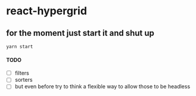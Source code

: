 
# react-hypergrid

## for the moment just start it and shut up

`yarn start`

#### TODO
- [ ] filters
- [ ] sorters
- [ ] but even before try to think a flexible way to allow those to be headless
